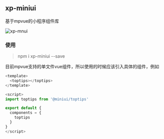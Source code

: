 ## xp-miniui

基于mpvue的小程序组件库

![xp-mnui](https://ws1.sinaimg.cn/large/006tKfTcgy1fm2gtok88bg30j40agjx7.gif)

### 使用

> npm i xp-miniui --save

目前mpvue支持的单文件vue组件，所以使用的时候应该引入具体的组件，例如

```js
<template>
  <toptips></toptips>
</template>

<script>
import toptips from '@miniui/toptips'

export default {
  components = {
    toptips
  }
}
</script>
```
